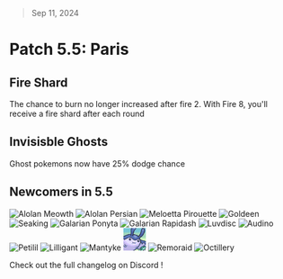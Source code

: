 > Sep 11, 2024

# Patch 5.5: Paris

## Fire Shard

The chance to burn no longer increased after fire 2. With Fire 8, you'll receive a fire shard after each round

## Invisisble Ghosts

Ghost pokemons now have 25% dodge chance

## Newcomers in 5.5

![Alolan Meowth](https://raw.githubusercontent.com/PMDCollab/SpriteCollab/master/portrait/0052/0001/Normal.png)
![Alolan Persian](https://raw.githubusercontent.com/PMDCollab/SpriteCollab/master/portrait/0053/0001/Normal.png)
![Meloetta Pirouette](https://raw.githubusercontent.com/PMDCollab/SpriteCollab/master/portrait/0648/0001/Normal.png)
![Goldeen](https://raw.githubusercontent.com/PMDCollab/SpriteCollab/master/portrait/0118/Normal.png)
![Seaking](https://raw.githubusercontent.com/PMDCollab/SpriteCollab/master/portrait/0119/Normal.png)
![Galarian Ponyta](https://raw.githubusercontent.com/PMDCollab/SpriteCollab/master/portrait/0077/0001/Normal.png)
![Galarian Rapidash](https://raw.githubusercontent.com/PMDCollab/SpriteCollab/master/portrait/0078/0001/Normal.png)
![Luvdisc](https://raw.githubusercontent.com/PMDCollab/SpriteCollab/master/portrait/0370/Normal.png)
![Audino](https://raw.githubusercontent.com/PMDCollab/SpriteCollab/master/portrait/0531/Normal.png)
![Petilil](https://raw.githubusercontent.com/PMDCollab/SpriteCollab/master/portrait/0548/Normal.png)
![Lilligant](https://raw.githubusercontent.com/PMDCollab/SpriteCollab/master/portrait/0549/Normal.png)
![Mantyke](https://raw.githubusercontent.com/PMDCollab/SpriteCollab/master/portrait/0458/Normal.png)
![Mantine](https://raw.githubusercontent.com/PMDCollab/SpriteCollab/master/portrait/0226/Normal.png)
![Remoraid](https://raw.githubusercontent.com/PMDCollab/SpriteCollab/master/portrait/0223/Normal.png)
![Octillery](https://raw.githubusercontent.com/PMDCollab/SpriteCollab/master/portrait/0224/Normal.png)



Check out the full changelog on Discord !
